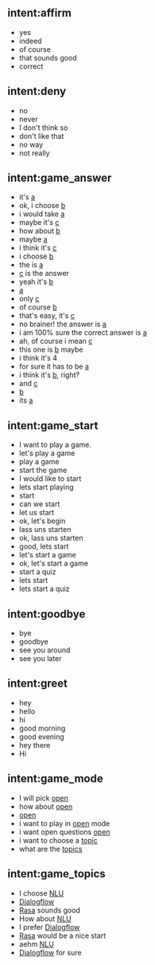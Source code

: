 ## intent:affirm
- yes
- indeed
- of course
- that sounds good
- correct

## intent:deny
- no
- never
- I don't think so
- don't like that
- no way
- not really

## intent:game_answer
- it's [a](answer_option)
- ok, i choose [b](answer_option)
- i would take [a](answer_option)
- maybe it's [c](answer_option)
- how about [b](answer_option)
- maybe [a](answer_option)
- i think it's [c](answer_option)
- i choose [b](answer_option)
- the  is [a](answer_option)
- [c](answer_option)  is the answer
- yeah it's [b](answer_option)
- [a](answer_option)
- only [c](answer_option)
- of course [b](answer_option)
- that's easy, it's [c](answer_option)
- no brainer! the answer is [a](answer_option)
- i am 100% sure the correct answer is [a](answer_option)
- ah, of course i mean [c](answer_option)
- this one is [b](answer_option) maybe
- i think it's 4
- for sure it has to be [a](answer_option)
- i think it's [b](answer_option), right?
- and [c](answer_option)
- [b](answer_option)
- its [a](answer_option)

## intent:game_start
- I want to play a game.
- let's play a game
- play a game
- start the game
- I would like to start
- lets start playing
- start
- can we start
- let us start
- ok, let's begin
- lass uns starten
- ok, lass uns starten
- good, lets start
- let's start a game
- ok, let's start a game
- start a quiz
- lets start
- lets start a quiz

## intent:goodbye
- bye
- goodbye
- see you around
- see you later

## intent:greet
- hey
- hello
- hi
- good morning
- good evening
- hey there
- Hi

## intent:game_mode
- I will pick [open](game_mode) 
- how about [open](game_mode)
- [open](game_mode)
- i want to play in [open](game_mode) mode
- i want open questions [open](game_mode)
- i want to choose a [topic](game_mode)
- what are the [topics](game_mode)

## intent:game_topics
- I choose [NLU](game_topic)
- [Dialogflow](game_topic)
- [Rasa](game_topic) sounds good
- How about [NLU](game_topic)
- I prefer [Dialogflow](game_topic)
- [Rasa](game_topic) would be a nice start
- aehm [NLU](game_topic)
- [Dialogflow](game_topic) for sure
